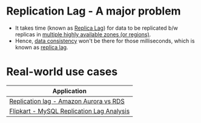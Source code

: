 # Replication Lag - A major problem
- It takes time (known as [Replica Lag](https://cloud.google.com/sql/docs/mysql/replication/replication-lag)) for data to be replicated b/w replicas in [multiple highly available zones (or regions)](https://github.com/Anshul619/AWS-Services/tree/main/AWS-Global-Architecture-Region-AZ.md).
- Hence, [data consistency](Readme.md) won't be there for those milliseconds, which is known as [replica lag](https://cloud.google.com/sql/docs/mysql/replication/replication-lag).

# Real-world use cases

| Application                                                                                                                |
|----------------------------------------------------------------------------------------------------------------------------|
| [Replication lag - Amazon Aurora vs RDS](https://github.com/Anshul619/AWS-Services/tree/main/1_Databases/AmazonRDS/AmazonAuroraVsOtherDBEngines.md) |
| [Flipkart - MySQL Replication Lag Analysis](https://github.com/Anshul619/Real-World-Tech-Stacks/tree/main/Flipkart/MySQLReplicationLagAnalysis.md)            |